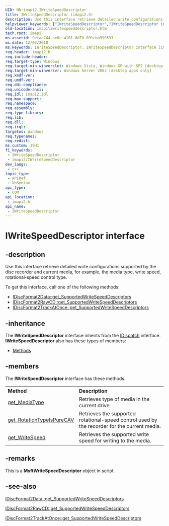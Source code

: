 ```yaml
---
UID: NN:imapi2.IWriteSpeedDescriptor
title: IWriteSpeedDescriptor (imapi2.h)
description: Use this interface retrieve detailed write configurations supported by the disc recorder and current media, for example, the media type, write speed, rotational-speed control type.
helpviewer_keywords: ["IWriteSpeedDescriptor","IWriteSpeedDescriptor interface [IMAPI]","IWriteSpeedDescriptor interface [IMAPI]","described","imapi.iwritespeeddescriptor","imapi2/IWriteSpeedDescriptor"]
old-location: imapi\iwritespeeddescriptor.htm
tech.root: imapi
ms.assetid: 9efaa744-ae0c-4101-8d78-091cba990533
ms.date: 12/05/2018
ms.keywords: IWriteSpeedDescriptor, IWriteSpeedDescriptor interface [IMAPI], IWriteSpeedDescriptor interface [IMAPI],described, imapi.iwritespeeddescriptor, imapi2/IWriteSpeedDescriptor
req.header: imapi2.h
req.include-header: 
req.target-type: Windows
req.target-min-winverclnt: Windows Vista, Windows XP with SP2 [desktop apps only]
req.target-min-winversvr: Windows Server 2003 [desktop apps only]
req.kmdf-ver: 
req.umdf-ver: 
req.ddi-compliance: 
req.unicode-ansi: 
req.idl: Imapi2.idl
req.max-support: 
req.namespace: 
req.assembly: 
req.type-library: 
req.lib: 
req.dll: 
req.irql: 
targetos: Windows
req.typenames: 
req.redist: 
ms.custom: 19H1
f1_keywords:
 - IWriteSpeedDescriptor
 - imapi2/IWriteSpeedDescriptor
dev_langs:
 - c++
topic_type:
 - APIRef
 - kbSyntax
api_type:
 - COM
api_location:
 - imapi2.h
api_name:
 - IWriteSpeedDescriptor
---
```


# IWriteSpeedDescriptor interface


## -description

Use this interface retrieve detailed write configurations supported by the disc recorder and current media, for example, the media type, write speed, rotational-speed control type.

To get this interface, call one of the following methods:<ul>
<li>
<a href="https://docs.microsoft.com/windows/desktop/api/imapi2/nf-imapi2-idiscformat2data-get_supportedwritespeeddescriptors">IDiscFormat2Data::get_SupportedWriteSpeedDescriptors</a>
</li>
<li>
<a href="https://docs.microsoft.com/windows/desktop/api/imapi2/nf-imapi2-idiscformat2rawcd-get_supportedwritespeeddescriptors">IDiscFormat2RawCD::get_SupportedWriteSpeedDescriptors</a>
</li>
<li>
<a href="https://docs.microsoft.com/windows/desktop/api/imapi2/nf-imapi2-idiscformat2trackatonce-get_supportedwritespeeddescriptors">IDiscFormat2TrackAtOnce::get_SupportedWriteSpeedDescriptors</a>
</li>
</ul>

## -inheritance

The <b xmlns:loc="http://microsoft.com/wdcml/l10n">IWriteSpeedDescriptor</b> interface inherits from the <a href="https://docs.microsoft.com/previous-versions/windows/desktop/api/oaidl/nn-oaidl-idispatch">IDispatch</a> interface. <b>IWriteSpeedDescriptor</b> also has these types of members:
<ul>
<li><a href="https://docs.microsoft.com/">Methods</a></li>
</ul>

## -members

The <b>IWriteSpeedDescriptor</b> interface has these methods.
<table class="members" id="memberListMethods">
<tr>
<th align="left" width="37%">Method</th>
<th align="left" width="63%">Description</th>
</tr>
<tr data="declared;">
<td align="left" width="37%">
<a href="https://docs.microsoft.com/windows/desktop/api/imapi2/nf-imapi2-iwritespeeddescriptor-get_mediatype">get_MediaType</a>
</td>
<td align="left" width="63%">
Retrieves type of media in the current drive.

</td>
</tr>
<tr data="declared;">
<td align="left" width="37%">
<a href="https://docs.microsoft.com/windows/desktop/api/imapi2/nf-imapi2-iwritespeeddescriptor-get_rotationtypeispurecav">get_RotationTypeIsPureCAV</a>
</td>
<td align="left" width="63%">
Retrieves the supported rotational-speed control used by the recorder for the current media.

</td>
</tr>
<tr data="declared;">
<td align="left" width="37%">
<a href="https://docs.microsoft.com/windows/desktop/api/imapi2/nf-imapi2-iwritespeeddescriptor-get_writespeed">get_WriteSpeed</a>
</td>
<td align="left" width="63%">
Retrieves the supported write speed for writing to the media.

</td>
</tr>
</table>

## -remarks

This is a <b>MsftWriteSpeedDescriptor</b> object in script.

## -see-also

<a href="https://docs.microsoft.com/windows/desktop/api/imapi2/nf-imapi2-idiscformat2data-get_supportedwritespeeddescriptors">IDiscFormat2Data::get_SupportedWriteSpeedDescriptors</a>



<a href="https://docs.microsoft.com/windows/desktop/api/imapi2/nf-imapi2-idiscformat2rawcd-get_supportedwritespeeddescriptors">IDiscFormat2RawCD::get_SupportedWriteSpeedDescriptors</a>



<a href="https://docs.microsoft.com/windows/desktop/api/imapi2/nf-imapi2-idiscformat2trackatonce-get_supportedwritespeeddescriptors">IDiscFormat2TrackAtOnce::get_SupportedWriteSpeedDescriptors</a>

